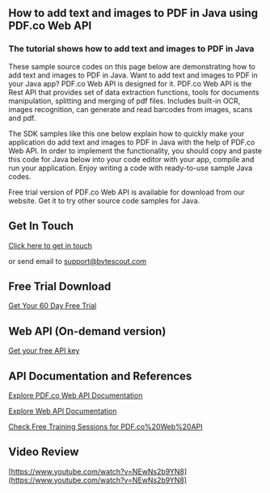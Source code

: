 ## How to add text and images to PDF in Java using PDF.co Web API

### The tutorial shows how to add text and images to PDF in Java

These sample source codes on this page below are demonstrating how to add text and images to PDF in Java. Want to add text and images to PDF in your Java app? PDF.co Web API is designed for it. PDF.co Web API is the Rest API that provides set of data extraction functions, tools for documents manipulation, splitting and merging of pdf files. Includes built-in OCR, images recognition, can generate and read barcodes from images, scans and pdf.

The SDK samples like this one below explain how to quickly make your application do add text and images to PDF in Java with the help of PDF.co Web API. In order to implement the functionality, you should copy and paste this code for Java below into your code editor with your app, compile and run your application. Enjoy writing a code with ready-to-use sample Java codes.

Free trial version of PDF.co Web API is available for download from our website. Get it to try other source code samples for Java.

## Get In Touch

[Click here to get in touch](https://bytescout.zendesk.com/hc/en-us/requests/new?subject=PDF.co%20Web%20API%20Question)

or send email to [support@bytescout.com](mailto:support@bytescout.com?subject=PDF.co%20Web%20API%20Question) 

## Free Trial Download

[Get Your 60 Day Free Trial](https://bytescout.com/download/web-installer?utm_source=github-readme)

## Web API (On-demand version)

[Get your free API key](https://pdf.co/documentation/api?utm_source=github-readme)

## API Documentation and References

[Explore PDF.co Web API Documentation](https://bytescout.com/documentation/index.html?utm_source=github-readme)

[Explore Web API Documentation](https://pdf.co/documentation/api?utm_source=github-readme)

[Check Free Training Sessions for PDF.co%20Web%20API](https://academy.bytescout.com/)

## Video Review

[https://www.youtube.com/watch?v=NEwNs2b9YN8](https://www.youtube.com/watch?v=NEwNs2b9YN8)